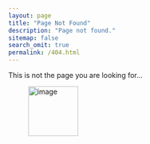 ```yaml
---
layout: page
title: "Page Not Found"
description: "Page not found."
sitemap: false
search_omit: true
permalink: /404.html
---  
```


This is not the page you are looking for...

<figure>
	<a href="{{ site.url }}/images/obi-wan.gif"><img src="{{ site.url }}/images/obi-wan.gif" alt="image" height="100"></a>
</figure>

<script type="text/javascript">
  var GOOG_FIXURL_LANG = 'en';
  var GOOG_FIXURL_SITE = '{{ site.url }}'
</script>
<script type="text/javascript"
  src="//linkhelp.clients.google.com/tbproxy/lh/wm/fixurl.js">
</script>